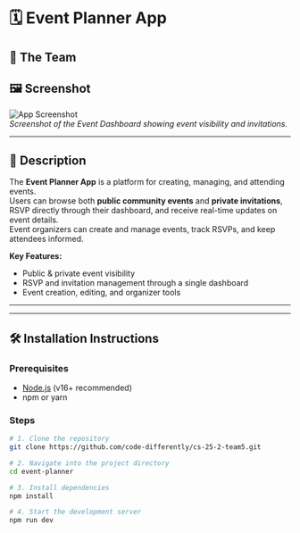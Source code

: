 # 🗓️ Event Planner App

## 📌 The Team


## 🖼️ Screenshot
![App Screenshot](./assets/screenshot.png)  
*Screenshot of the Event Dashboard showing event visibility and invitations.*

---

## 📝 Description
The **Event Planner App** is a platform for creating, managing, and attending events.  
Users can browse both **public community events** and **private invitations**, RSVP directly through their dashboard, and receive real-time updates on event details.  
Event organizers can create and manage events, track RSVPs, and keep attendees informed.

**Key Features:**
- Public & private event visibility  
- RSVP and invitation management through a single dashboard  
- Event creation, editing, and organizer tools  
 

---

---

## 🛠️ Installation Instructions

### Prerequisites
- [Node.js](https://nodejs.org/) (v16+ recommended)  
- npm or yarn

### Steps
```bash
# 1. Clone the repository
git clone https://github.com/code-differently/cs-25-2-team5.git

# 2. Navigate into the project directory
cd event-planner

# 3. Install dependencies
npm install

# 4. Start the development server
npm run dev
